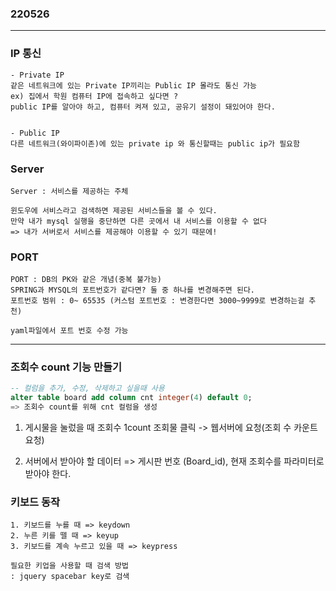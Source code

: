 ### 220526
---

### IP 통신
```
- Private IP
같은 네트워크에 있는 Private IP끼리는 Public IP 몰라도 통신 가능 
ex) 집에서 학원 컴퓨터 IP에 접속하고 싶다면 ?
public IP를 알아야 하고, 컴퓨터 켜져 있고, 공유기 설정이 돼있어야 한다.


- Public IP
다른 네트워크(와이파이존)에 있는 private ip 와 통신할때는 public ip가 필요함
```

### Server
```
Server : 서비스를 제공하는 주체

윈도우에 서비스라고 검색하면 제공된 서비스들을 볼 수 있다.
만약 내가 mysql 실행을 중단하면 다른 곳에서 내 서비스를 이용할 수 없다
=> 내가 서버로서 서비스를 제공해야 이용할 수 있기 때문에!
```

### PORT
```
PORT : DB의 PK와 같은 개념(중복 불가능)
SPRING과 MYSQL의 포트번호가 같다면? 둘 중 하나를 변경해주면 된다.
포트번호 범위 : 0~ 65535 (커스텀 포트번호 : 변경한다면 3000~9999로 변경하는걸 추천)

yaml파일에서 포트 번호 수정 가능
```

---

### 조회수 count 기능 만들기
```sql
-- 컬럼을 추가, 수정, 삭제하고 싶을때 사용
alter table board add column cnt integer(4) default 0;
=> 조회수 count를 위해 cnt 컬럼을 생성
```

1. 게시물을 눌렀을 때 조회수 1count
조회물 클릭 -> 웹서버에 요청(조회 수 카운트 요청)

2. 서버에서 받아야 할 데이터 
=> 게시판 번호 (Board_id), 현재 조회수를 파라미터로 받아야 한다.


### 키보드 동작
```
1. 키보드를 누를 때 => keydown
2. 누른 키를 뗄 때 => keyup
3. 키보드를 계속 누르고 있을 때 => keypress

필요한 키업을 사용할 때 검색 방법
: jquery spacebar key로 검색

```
